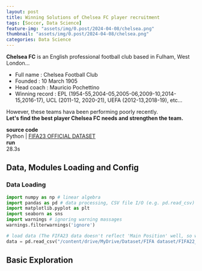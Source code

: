 ```yaml
---
layout: post
title: Winning Solutions of Chelsea FC player recruitment
tags: [Soccer, Data Science]
feature-img: "assets/img/0.post/2024-04-08/chelsea.png"
thumbnail: "assets/img/0.post/2024-04-08/chelsea.png"
categories: Data Science
---
```


**Chelsea FC** is an English professional football club based in Fulham, West London...<br>
- Full name : Chelsea Football Club
- Founded : 10 March 1905
- Head coach : Mauricio Pochettino
- Winning record : EPL (1954-55,2004-05,2005-06,2009-10,2014-15,2016-17), UCL (2011-12, 2020-21), UEFA (2012-13,2018-19), etc...

However, these teams hava been performing poorly recently. <br>
**Let's find the best player Chelsea FC needs and strengthen the team.**



**source code**<br>
Python | [FIFA23 OFFICIAL DATASET](https://www.kaggle.com/datasets/bryanb/fifa-player-stats-database)<br>
**run**<br>
28.3s

## Data, Modules Loading and Config

### Data Loading

```python
import numpy as np # linear algebra
import pandas as pd # data processing, CSV file I/O (e.g. pd.read_csv)
import matplotlib.pyplot as plt
import seaborn as sns
import warnings # ignoring warning massages
warnings.filterwarnings('ignore')
```
```python
# load data (The FIFA23 data doesn't reflect 'Main Position' well, so we are using FIFA22 data)
data = pd.read_csv("/content/drive/MyDrive/Dataset/FIFA dataset/FIFA22_official_data.csv")
```

## Basic Exploration














